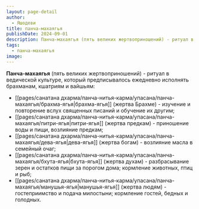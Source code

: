 ```yaml
---
layout: page-detail
author:
  - Яшодеви
title: панча-махаягья
publishDate: 2024-09-01
description: Панча-махаягья (пять великих жертвоприношений) - ритуал в ведической культуре, который предписывалось ежедневно исполнять брахманам, кшатриям и вайшьям
tags:
  - панча-махаягья
image:
---
```

**Панча-махаягья** (пять великих жертвоприношений) - ритуал в ведической культуре, который предписывалось ежедневно исполнять брахманам, кшатриям и вайшьям: 
- [[pages/санатана дхарма/панча-нитья-карма/упасана/панча-махаягья/брахма-ягья|брахма-ягья]] (жертва Брахме) - изучение и повторение вслух священных писаний и обучение их другим; 
- [[pages/санатана дхарма/панча-нитья-карма/упасана/панча-махаягья/питри-ягья|питри-ягья]] (жертва предкам) - приношение воды и пищи, возлияние предкам; 
- [[pages/санатана дхарма/панча-нитья-карма/упасана/панча-махаягья/дева-ягья|дева-ягья]] (жертва богам) - возлияние масла в семейный очаг; 
- [[pages/санатана дхарма/панча-нитья-карма/упасана/панча-махаягья/бхута-ягья|бхута-ягья]] (жертва духам) - разбрасывание зерен и остатков пищи за порогом дома; кормление животных, птиц и рыб; 
- [[pages/санатана дхарма/панча-нитья-карма/упасана/панча-махаягья/манушья-ягья|манушья-ягья]] (жертва людям) - гостеприимство и подача милостыни; кормление гостей, бедных и голодных.

